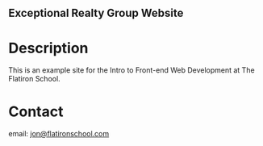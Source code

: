 Exceptional Realty Group Website
---

# Description

This is an example site for the Intro to Front-end Web Development at The Flatiron School.

# Contact

email: jon@flatironschool.com
